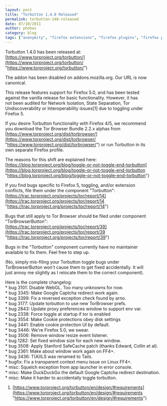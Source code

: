 ```yaml
---
layout: post
title: "Torbutton 1.4.0 Released"
permalink: torbutton-140-released
date: 07/10/2011
author: phobos
category: blog
tags: ["anonymity", "firefox extensions", "firefox plugins", "firefox privacy", "torbutton"]
---
```


Torbutton 1.4.0 has been released at:  
 [https://www.torproject.org/torbutton/](https://www.torproject.org/torbutton/ "https://www.torproject.org/torbutton/")

The addon has been disabled on addons.mozilla.org. Our URL is now  
canonical.

This release features support for Firefox 5.0, and has been tested  
against the vanilla release for basic functionality. However, it has  
not been audited for Network Isolation, State Separation, Tor  
Undiscoverability or Interoperability issues[1] due to toggling under  
Firefox 5.

If you desire Torbutton functionality with Firefox 4/5, we recommend  
you download the Tor Browser Bundle 2.2.x alphas from  
 [https://www.torproject.org/dist/torbrowser/](https://www.torproject.org/dist/torbrowser/ "https://www.torproject.org/dist/torbrowser/") or run Torbutton in its  
own separate Firefox profile.

The reasons for this shift are explained here:  
 [https://blog.torproject.org/blog/toggle-or-not-toggle-end-torbutton](https://blog.torproject.org/blog/toggle-or-not-toggle-end-torbutton "https://blog.torproject.org/blog/toggle-or-not-toggle-end-torbutton")

If you find bugs specific to Firefox 5, toggling, and/or extension  
conflicts, file them under the component "Torbutton":  
 [https://trac.torproject.org/projects/tor/report/14](https://trac.torproject.org/projects/tor/report/14 "https://trac.torproject.org/projects/tor/report/14")

Bugs that still apply to Tor Browser should be filed under component  
"TorBrowserButton":  
 [https://trac.torproject.org/projects/tor/report/39](https://trac.torproject.org/projects/tor/report/39 "https://trac.torproject.org/projects/tor/report/39")

Bugs in the "Torbutton" component currently have no maintainer  
available to fix them. Feel free to step up.

(No, simply mis-filing your Torbutton toggle bugs under  
TorBrowserButton won't cause them to get fixed accidentally. It will  
just annoy me slightly as I relocate them to the correct component).

Here is the complete changelog:  
 \* bug 3101: Disable WebGL. Too many unknowns for now.  
 \* bug 3345: Make Google Captcha redirect work again.  
 \* bug 3399: Fix a reversed exception check found by arno.  
 \* bug 3177: Update torbutton to use new TorBrowser prefs.  
 \* bug 2843: Update proxy preferences window to support env var.  
 \* bug 2338: Force toggle at startup if tor is enabled  
 \* bug 3554: Make Cookie protections obey disk settings  
 \* bug 3441: Enable cookie protection UI by default.  
 \* bug 3446: We're Firefox 5.0, we swear.  
 \* bug 3506: Remove window resize event listener.  
 \* bug 1282: Set fixed window size for each new window.  
 \* bug 3508: Apply Stanford SafeCache patch (thanks Edward, Collin et al).  
 \* bug 2361: Make about window work again on FF4+.  
 \* bug 3436: T(A)ILS was renamed to Tails.  
 \* bugfix: Fix a transparent context menu issue on Linux FF4+.  
 \* misc: Squelch exception from app launcher in error console.  
 \* misc: Make DuckDuckGo the default Google Captcha redirect destination.  
 \* misc: Make it harder to accidentally toggle torbutton.

1. [https://www.torproject.org/torbutton/en/design/#requirements](https://www.torproject.org/torbutton/en/design/#requirements "https://www.torproject.org/torbutton/en/design/#requirements")

